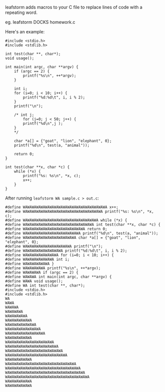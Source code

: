 leafstorm adds macros to your C file to replace lines of code with a repeating word.

eg.
    leafstorm DOCKS homework.c

Here's an example:

    #include <stdio.h>
    #include <stdlib.h>

    int test(char **, char*);
    void usage();

    int main(int argc, char **argv) {
        if (argc == 2) {
            printf("%s\n", ++*argv);
        }

        int i;
        for (i=0; i < 10; i++) {
            printf("%d:%d\t", i, i % 2);
        }
        printf("\n");

        /* int j;
            for (j=0; j < 50; j++) {
            printf("%d\n",j );
        }
        */

        char *a[] = {"goat", "lion", "elephant", 0};
        printf("%d\n", test(a, "animal"));

        return 0;
    }

    int test(char **x, char *c) {
        while (*x) {
            printf("%s: %s\n", *x, c);
            x++;
        }
    }

After running `leafstorm WA sample.c > out.c`:

    #define WAWAWAWAWAWAWAWAWAWAWAWAWAWAWAWAWAWAWA x++;
    #define WAWAWAWAWAWAWAWAWAWAWAWAWAWAWAWAWAWA printf("%s: %s\n", *x, c);
    #define WAWAWAWAWAWAWAWAWAWAWAWAWAWAWAWAWA while (*x) {
	#define WAWAWAWAWAWAWAWAWAWAWAWAWAWAWAWA int test(char **x, char *c) {
	#define WAWAWAWAWAWAWAWAWAWAWAWAWAWA return 0;
	#define WAWAWAWAWAWAWAWAWAWAWAWAWA printf("%d\n", test(a, "animal"));
	#define WAWAWAWAWAWAWAWAWAWAWAWA char *a[] = {"goat", "lion", "elephant", 0};
	#define WAWAWAWAWAWAWAWAWAWAWA printf("\n");
	#define WAWAWAWAWAWAWAWAWA printf("%d:%d\t", i, i % 2);
	#define WAWAWAWAWAWAWAWA for (i=0; i < 10; i++) {
	#define WAWAWAWAWAWAWA int i;
	#define WAWAWAWAWAWA }
	#define WAWAWAWAWA printf("%s\n", ++*argv);
	#define WAWAWAWA if (argc == 2) {
	#define WAWAWA int main(int argc, char **argv) {
	#define WAWA void usage();
	#define WA int test(char **, char*);
	#include <stdio.h>
    #include <stdlib.h>
    WA
    WAWA
    WAWAWA
    WAWAWAWA
    WAWAWAWAWA
    WAWAWAWAWAWA
    WAWAWAWAWAWAWA
    WAWAWAWAWAWAWAWA
    WAWAWAWAWAWAWAWAWA
    WAWAWAWAWAWA
    WAWAWAWAWAWAWAWAWAWAWA
    WAWAWAWAWAWAWAWAWAWAWAWA
    WAWAWAWAWAWAWAWAWAWAWAWAWA
    WAWAWAWAWAWAWAWAWAWAWAWAWAWA
    WAWAWAWAWAWA
    WAWAWAWAWAWAWAWAWAWAWAWAWAWAWAWA
    WAWAWAWAWAWAWAWAWAWAWAWAWAWAWAWAWA
    WAWAWAWAWAWAWAWAWAWAWAWAWAWAWAWAWAWA
    WAWAWAWAWAWAWAWAWAWAWAWAWAWAWAWAWAWAWA
    WAWAWAWAWAWA
    WAWAWAWAWAWA
